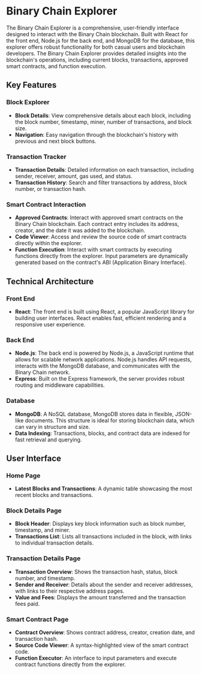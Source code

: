 # Binary Chain Explorer

The Binary Chain Explorer is a comprehensive, user-friendly interface designed to interact with the Binary Chain blockchain. Built with React for the front end, Node.js for the back end, and MongoDB for the database, this explorer offers robust functionality for both casual users and blockchain developers. The Binary Chain Explorer provides detailed insights into the blockchain's operations, including current blocks, transactions, approved smart contracts, and function execution.

## Key Features

### Block Explorer

- **Block Details**: View comprehensive details about each block, including the block number, timestamp, miner, number of transactions, and block size.
- **Navigation**: Easy navigation through the blockchain's history with previous and next block buttons.

### Transaction Tracker

- **Transaction Details**: Detailed information on each transaction, including sender, receiver, amount, gas used, and status.
- **Transaction History**: Search and filter transactions by address, block number, or transaction hash.

### Smart Contract Interaction

- **Approved Contracts**: Interact with approved smart contracts on the Binary Chain blockchain. Each contract entry includes its address, creator, and the date it was added to the blockchain.
- **Code Viewer**: Access and review the source code of smart contracts directly within the explorer. 
- **Function Execution**: Interact with smart contracts by executing functions directly from the explorer. Input parameters are dynamically generated based on the contract's ABI (Application Binary Interface).


## Technical Architecture

### Front End

- **React**: The front end is built using React, a popular JavaScript library for building user interfaces. React enables fast, efficient rendering and a responsive user experience.

### Back End

- **Node.js**: The back end is powered by Node.js, a JavaScript runtime that allows for scalable network applications. Node.js handles API requests, interacts with the MongoDB database, and communicates with the Binary Chain network.
- **Express**: Built on the Express framework, the server provides robust routing and middleware capabilities.

### Database

- **MongoDB**: A NoSQL database, MongoDB stores data in flexible, JSON-like documents. This structure is ideal for storing blockchain data, which can vary in structure and size.
- **Data Indexing**: Transactions, blocks, and contract data are indexed for fast retrieval and querying.

## User Interface

### Home Page

- **Latest Blocks and Transactions**: A dynamic table showcasing the most recent blocks and transactions.

### Block Details Page

- **Block Header**: Displays key block information such as block number, timestamp, and miner.
- **Transactions List**: Lists all transactions included in the block, with links to individual transaction details.

### Transaction Details Page

- **Transaction Overview**: Shows the transaction hash, status, block number, and timestamp.
- **Sender and Receiver**: Details about the sender and receiver addresses, with links to their respective address pages.
- **Value and Fees**: Displays the amount transferred and the transaction fees paid.

### Smart Contract Page

- **Contract Overview**: Shows contract address, creator, creation date, and transaction hash.
- **Source Code Viewer**: A syntax-highlighted view of the smart contract code.
- **Function Executor**: An interface to input parameters and execute contract functions directly from the explorer.

